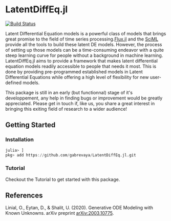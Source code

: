 # LatentDiffEq.jl 

[![Build Status](https://travis-ci.com/gabrevaya/LatentDiffEq.jl.svg?branch=master)](https://travis-ci.com/github/gabrevaya/LatentDiffEq.jl)

Latent Differential Equation models is a powerful class of models that brings great promise to the field of time series processing.[Flux.jl](https://github.com/FluxML/Flux.jl) and the [SciML](https://github.com/SciML) provide all the tools to build these latent DE models. However, the process of setting up those models can be a time-consuming endeavor with a quite steep learning curve for people without a background in machine learning. LatentDiffEq.jl aims to provide a framework that makes latent differential equation models readily accessible to people that needs it most. This is done by providing pre-programmed established models in Latent Differential Equations while offering a high level of flexibility for new user-defined models.

This package is still in an early (but functionnal) stage of it's developpement, any help in finding bugs or improvement would be greatly appreciated. Please get in touch if, like us, you share a great interest in bringing this exiting field of research to a wider audience!

## Getting Started
### Installation

```julia
julia> ]
pkg> add https://github.com/gabrevaya/LatentDiffEq.jl.git
```

### Tutorial
Checkout the Tutorial to get started with this package.

## References

Linial, O., Eytan, D., & Shalit, U. (2020). Generative ODE Modeling with Known Unknowns. arXiv preprint [arXiv:2003.10775](https://arxiv.org/abs/2003.10775).
